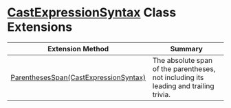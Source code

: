 # [CastExpressionSyntax](https://docs.microsoft.com/en-us/dotnet/api/microsoft.codeanalysis.csharp.syntax.castexpressionsyntax) Class Extensions

| Extension Method | Summary |
| ---------------- | ------- |
| [ParenthesesSpan(CastExpressionSyntax)](../../../../../Roslynator/CSharp/SyntaxExtensions/ParenthesesSpan/README.md#Roslynator_CSharp_SyntaxExtensions_ParenthesesSpan_Microsoft_CodeAnalysis_CSharp_Syntax_CastExpressionSyntax_) | The absolute span of the parentheses, not including its leading and trailing trivia\. |

